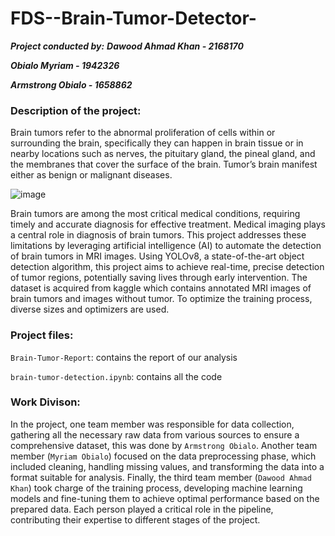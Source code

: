 # FDS--Brain-Tumor-Detector-
***Project conducted by:***
***Dawood Ahmad Khan - 2168170***

***Obialo Myriam - 1942326***

***Armstrong Obialo - 1658862***


### Description of the project: 
Brain tumors refer to the abnormal proliferation of cells within or surrounding the brain, specifically they can happen in brain tissue or in nearby locations such as nerves, the pituitary gland, the pineal gland, and the membranes that cover the surface of the brain. Tumor’s brain manifest either as benign or malignant diseases.


![image](https://github.com/user-attachments/assets/383f4bfe-7a58-41bc-951f-b6bb1d0725e1)


Brain tumors are among the most critical medical conditions, requiring timely and accurate diagnosis for effective treatment. Medical imaging plays a central role in diagnosis of brain tumors. 
This project addresses these limitations by leveraging artificial intelligence (AI) to automate the detection of brain tumors in MRI images. Using YOLOv8, a state-of-the-art object detection algorithm, this project aims to achieve real-time, precise detection of tumor regions, potentially saving lives through early intervention.
The dataset is acquired from kaggle which contains annotated MRI images of brain tumors and images without tumor. To optimize the training process, diverse sizes and optimizers are used.

### Project files: 
`Brain-Tumor-Report`: contains the report of our analysis

`brain-tumor-detection.ipynb`: contains all the code 

### Work Divison: 
In the project, one team member was responsible for data collection, gathering all the necessary raw data from various sources to ensure a comprehensive dataset, this was done by `Armstrong Obialo`. Another team member (`Myriam Obialo`) focused on the data preprocessing phase, which included cleaning, handling missing values, and transforming the data into a format suitable for analysis. Finally, the third team member (`Dawood Ahmad Khan`) took charge of the training process, developing machine learning models and fine-tuning them to achieve optimal performance based on the prepared data. Each person played a critical role in the pipeline, contributing their expertise to different stages of the project.
